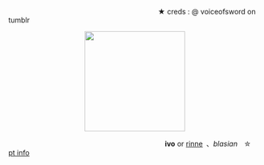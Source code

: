 
                      ★ creds : @ voiceofsword on tumblr
<div align="center">
  <img height="200" src="https://files.catbox.moe/pkflkx.png"  />
</div>

                       **ivo** or [rinne](https://ensemble-stars.jp/characters/amagi_rinne/) 、*blasian* ✮ [pt info](https://rentry.co/-thrilladdict-)
